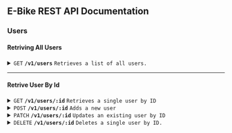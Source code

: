 ## E-Bike REST API Documentation

### Users

#### Retriving All Users

<details>
 <summary><code>GET</code> <code><b>/v1/users</b></code> <code>Retrieves a list of all users.</code></summary>

##### Parameters

> | name | type     | data type             | description |
> | ---- | -------- | --------------------- | ----------- |
> | None | required | object (JSON or YAML) | N/A         |

##### Responses

> | http code | content-type               | response                                 |
> | --------- | -------------------------- | ---------------------------------------- |
> | `201`     | `text/plain;charset=UTF-8` | `Configuration retrived successfully`    |
> | `400`     | `application/json`         | `{"code":"400","message":"Bad Request"}` |
> | `405`     | `text/html;charset=utf-8`  | None                                     |

##### Example cURL

> ```javascript
>  curl -X GET -H "Content-Type: application/json" --data @get.json http://localhost:3000/v1/users
> ```

</details>

---

#### Retrive User By Id

<details>
 <summary><code>GET</code> <code><b>/v1/users/:id</b></code> <code>Retrieves a single user by ID</code></summary>

##### Parameters

> None

##### Responses

> | http code | content-type               | response    |
> | --------- | -------------------------- | ----------- |
> | `200`     | `text/plain;charset=UTF-8` | JSON string |

##### Example cURL

> ```javascript
>  curl -X GET -H "Content-Type: application/json" http://localhost:3000/v1/users/6397483522a9c3cea58caa87
> ```

</details>

<details>
 <summary><code>POST</code> <code><b>/v1/users/:id</b></code> <code>Adds a new user</code></summary>

##### Parameters

> | name              | type     | data type    | description                  |
> | ----------------- | -------- | ------------ | ---------------------------- |
> | `stub_numeric_id` | required | int ($int64) | The specific stub numeric id |

##### Responses

> | http code | content-type               | response                                 |
> | --------- | -------------------------- | ---------------------------------------- |
> | `200`     | `text/plain;charset=UTF-8` | JSON String                              |
> | `400`     | `application/json`         | `{"code":"400","message":"Bad Request"}` |

##### Example cURL

> ```javascript
>  curl -X POST -H "Content-Type: application/json" --data @post.json http://localhost:3000/v1/users/6397483522a9c3cea58caa87
> ```

</details>

<details>
  <summary><code>PATCH</code> <code><b>/v1/users/:id</b></code> <code>Updates an existing user by ID</code></summary>

##### Parameters

> | name   | type     | data type | description                         |
> | ------ | -------- | --------- | ----------------------------------- |
> | `uuid` | required | string    | The specific stub unique idendifier |

##### Responses

> | http code | content-type               | response                                 |
> | --------- | -------------------------- | ---------------------------------------- |
> | `200`     | `text/plain;charset=UTF-8` | JSON string                              |
> | `400`     | `application/json`         | `{"code":"400","message":"Bad Request"}` |

##### Example cURL

> ```javascript
>   curl -X PATCH -H "Content-Type: application/json" --data @patch.json http://localhost:3000/v1/users/6397483522a9c3cea58caa87
> ```

</details>

<details>
  <summary><code>DELETE</code> <code><b>/v1/users/:id</b></code> <code>Deletes a single user by ID.</code></summary>

##### Parameters

> None

##### Responses

> | http code | content-type               | response                                 |
> | --------- | -------------------------- | ---------------------------------------- |
> | `200`     | `text/plain;charset=UTF-8` | JSON string                              |
> | `400`     | `application/json`         | `{"code":"400","message":"Bad Request"}` |

##### Example cURL

> ```javascript
>  curl -X DELETE -H "Content-Type: application/json" http://localhost:3000/v1/users/6397483522a9c3cea58caa87
> ```

---

### Scooters

#### Retriving All Scooters

<details>
 <summary><code>GET</code> <code><b>/v1/scooters</b></code> <code>Retrieves a list of all scooters.</code></summary>

##### Parameters

> | name | type     | data type             | description |
> | ---- | -------- | --------------------- | ----------- |
> | None | required | object (JSON or YAML) | N/A         |

##### Responses

> | http code | content-type               | response                                 |
> | --------- | -------------------------- | ---------------------------------------- |
> | `201`     | `text/plain;charset=UTF-8` | `Configuration retrived successfully`    |
> | `400`     | `application/json`         | `{"code":"400","message":"Bad Request"}` |
> | `405`     | `text/html;charset=utf-8`  | None                                     |

##### Example cURL

> ```javascript
>  curl -X GET -H "Content-Type: application/json" --data @get.json http://localhost:3000/v1/scooters/
> ```

</details>

---

#### Retrive Scooter By Id

<details>
 <summary><code>GET</code> <code><b>/v1/scooters/:id</b></code> <code>Retrieves a single scooter by ID</code></summary>

##### Parameters

> None

##### Responses

> | http code | content-type               | response    |
> | --------- | -------------------------- | ----------- |
> | `200`     | `text/plain;charset=UTF-8` | JSON string |

##### Example cURL

> ```javascript
>  curl -X GET -H "Content-Type: application/json" http://localhost:3000/v1/scooters/63bbfe31c2d52350a396c0e0
> ```

</details>

<details>
  <summary><code>PATCH</code> <code><b>/v1/scooters/:id</b></code> <code>Updates an scooter by ID</code></summary>

##### Parameters

> | name | type     | data type | description                         |
> | ---- | -------- | --------- | ----------------------------------- |
> | `id` | required | string    | The specific stub unique idendifier |

##### Responses

> | http code | content-type               | response                                 |
> | --------- | -------------------------- | ---------------------------------------- |
> | `200`     | `text/plain;charset=UTF-8` | JSON string                              |
> | `400`     | `application/json`         | `{"code":"400","message":"Bad Request"}` |

##### Example cURL

> ```javascript
>   curl -X PATCH -H "Content-Type: application/json" --data @patch.json http://localhost:3000/v1/scooters/63bbfe31c2d52350a396c0e0
> ```

</details>

---
